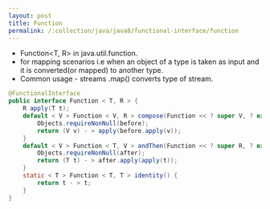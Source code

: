 ```yaml
---
layout: post
title: Function
permalink: /:collection/java/java8/functional-interface/function
---
```


* Function<T, R> in java.util.function. 
* for mapping scenarios i.e when an object of a type is taken as input and it is converted(or mapped) to another type. 
* Common usage - streams .map() converts type of stream.

```java
@FunctionalInterface
public interface Function < T, R > {
    R apply(T t);
    default < V > Function < V, R > compose(Function << ? super V, ? extends T > before) {
        Objects.requireNonNull(before);
        return (V v) - > apply(before.apply(v));
    }
    default < V > Function < T, V > andThen(Function << ? super R, ? extends V > after) {
        Objects.requireNonNull(after);
        return (T t) - > after.apply(apply(t));
    }
    static < T > Function < T, T > identity() {
        return t - > t;
    }
}
```
